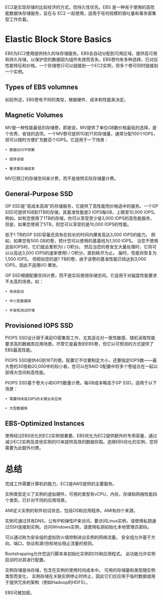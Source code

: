 EC2是实现存储的比较经济的方式，但持久性优先。EBS 是一种易于使用的高性能数据块存储服务，旨在与 EC2 一起使用，适用于任何规模的吞吐量和事务密集型工作负载。

# Elastic Block Store Basics

EBS为EC2使用提供持久的块存储服务。EBS会自动分配到可用区域，提供高可用和持久存储，以保护您的数据因为组件失效而丢失。EBS卷均有多种选择，已对应性能特征和价格。一个存储卷只可以链接到一个EC2实例，但多个卷可同时链接到一个实例。

## Types of EBS volumnes

如前所述，EBS卷有不同的类型，根据硬件、成本和性能来决定。

## Magnetic Volumes

MV是一种性能最低的存储卷，即是说，MV提供了单位GB数价格最低的选择，是个优秀、省钱的选项。一个MV卷可提供1G到1T的存储量，通常分配100个IOPS，但可以随时方便扩充数百个IOPS。它适用于一下场景：

```
• 数据访问不频繁

• 顺序读取

• 要求第存储成本
```

MV已预订的存储空间来计费，而不是按照实际存储量计费。

## General-Purpose SSD

GP SSD是“高成本高效”的存储服务，它提供了高性能而价格适中的服务。一个GP SSD可提供1GB到1TB的存储，其基准性能是3 IOPS每GB，上限至10,000 IOPS。例如，如有您使用了1TB的存储，你可以享受至少是3,000 IOPS的高性能服务，但是，如果您使用了5TB，则您可以享受的是10,000 IOPS的性能。

低于1 TB的GP SSD容量还具有在较长的时间内爆发高达3,000 IOPS的能力。 例如，如果您有500 GB的卷，预计您可以使用的基基线为1,500 IOPS。 当您不使用这些IOPS时，它们就会累积为I / O积分。 然后当您的卷发生大量处理时，它将可以以高达3,000 IOPS的速率使用I / O积分，直到耗尽为止。 届时，性能将恢复为1,500 IOPS。 但假如您的是1 TB的卷，由于该卷的基准性能已经达到3,000 IOPS，因此不适用I/O 爆发。

GP SSD根据配置空间计费，而不是实际使用存储空间。它适用于对磁盘性能要求不太高的场景。如：

```
• 系统启动

• 中小型数据库

• 开发和测试环境
```

## Provisioned IOPS SSD

PIOPS SSD设计用于满足IO密集型工作，尤其适合对一致性敏感、随机读取性能要求高的数据库应用场景。尽管它是最贵的EBS卷，但它以可预测的方式提供了EBS最高性能。

PIOPS SSD提供4G到16T的卷。配置它不仅要制定大小，还要指定IOPS数——最大卷的30倍和20,000中的较小者。您可以在RAID 0配置中将多个卷组合在一起以获得大空间和高性能。

PIOPS SSD基于卷大小和IOPS数量计费。每GB成本略高于GP SSD。适用于以下场景：

```
• 需要持续高IOPS的关键业务应用

• 大型数据库
```

## EBS-Optimized Instances

使用经过EBS优化的EC2实例很重要。EBS优化为EC2提供额外的专用容量，通过减少EC2实例及其他实例的IO来提供高效的数据存取。选择EBS优化的实例，您将需要为此额外付费。



# 总结

完成工作需要计算机的能力，EC2是AWS提供的主要服务。

实例类型定义了实例的虚拟硬件。可用的类型有vCPU，内存，存储和网络性能四个类型，已针对不同的应用场景。

AMI定义实例的软件初试状态，包括OS和应用程序。AMI有四个来源。

实例可通过共有DNS，公有IP和弹性IP来访问。要访问Linux实例，请使用私钥通过SSH连接到实例。访问Windows实例，请使用私钥初始化本地管理员密码。

可以通过称为安全组的虚拟防火墙控制进出实例的网络流量。 安全组允许基于方向，端口，协议和源/目标地址阻止流量的规则。

Bootstrapping允许您运行脚本来初始化实例的OS和应用程式。 此功能允许实例启动时对其进行配置。

实例存储是块存储，包含在实例的使用时间成本中。 可用的存储量和类型随实例类型而变化， 实例存储在关联实例停止时终止，因此它们仅应用于临时数据或用于提供冗余的架构（例如Hadoop的HDFS）。

EBS可被加密。

